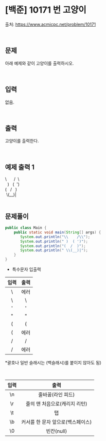# [백준] 10171 번 고양이

출처: https://www.acmicpc.net/problem/10171

</br>

## 문제
아래 예제와 같이 고양이를 출력하시오.

</br>

## 입력
없음.

</br>

## 출력
고양이를 출력한다.

</br>

## 예제 출력 1
<p>
\ &nbsp&nbsp&nbsp&nbsp   /&nbsp&nbsp\ </br>
&nbsp )&nbsp&nbsp  ( &nbsp')</br>
(&nbsp&nbsp  /&nbsp&nbsp  )</br>
 &nbsp\(__)|</br>

</br>

## 문제풀이

```java
public class Main {
    public static void main(String[] args) {
       System.out.println("\\    /\\");
       System.out.println(" )  ( ')");
       System.out.println("(  /  )");
       System.out.println(" \\(__)|");
    }
}
```
- 특수문자 입출력

|    입력      |    출력      |
|    :---:     |    :---:    |
| \   | 에러   |
| \\   | \   |
| \'   | '   |
| \"   | "   |
| (   | (  |
| \(   | 에러   |
| /   | /   |
| \/   | 에러   |

*괄호나 일반 슬래시는 \(백슬래시)를 붙이지 않아도 됨)

</br>

|    입력      |    출력      |
|    :---:     |    :---:    |
| \n   | 줄바꿈(라인 피드)   |
| \r  | 줄의 맨 처음으로(캐리지 리턴)   |
| \t   | 탭   |
| \b   | 커서를 한 문자 앞으로(백스페이스)   |
| \0   | 빈칸(null)  |
